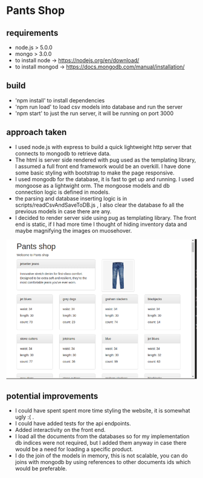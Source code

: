 # Pants Shop
## requirements
 - node.js > 5.0.0
 - mongo > 3.0.0
 - to install node -> https://nodejs.org/en/download/
 - to install mongod -> https://docs.mongodb.com/manual/installation/

## build 
  - 'npm install' to install dependencies
  - 'npm run load' to load csv models into database and run the server
  - 'npm start' to just the run server, it will be running on port 3000

## approach taken
- I used node.js with express to build a quick lightweight http server that connects to mongodb to retrieve data.
- The html is server side rendered with pug used as the templating library, I assumed a full front end framework would be an overkill. I have done some basic styling with bootstrap to make the page responsive.
- I used mongodb for the database, it is fast to get up and running. I used mongoose as a lightwight orm. The mongoose models and db connection logic is defined in models.
- the parsing and database inserting logic is in scripts/readCsvAndSaveToDB.js , I also clear the database fo all the previous models in case there are any.
- I decided to render server side using pug as templating library. The front end is static, if I had more time I thought of hiding inventory data and maybe magnifying the images on muosehover.

![alt tag](https://github.com/red-starter/pantsshop/blob/master/img/screenshot.png)

## potential improvements
- I could have spent spent more time styling the website, it is somewhat ugly :( . 
- I could have added tests for the api endpoints. 
- Added interactivity on the front end.
- I load all the documents from the databases so for my implementation db indices were not required, but I added them anyway in case there would be a need for loading a specific product.
- I do the join of the models in memory, this is not scalable, you can do joins with mongodb by using references to other documents ids which would be preferable.
